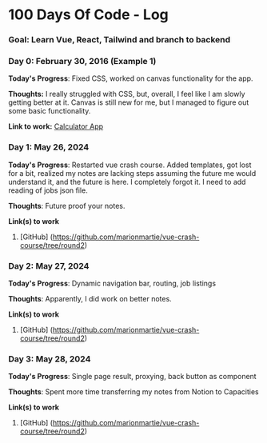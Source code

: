 # 100 Days Of Code - Log

### Goal: Learn Vue, React, Tailwind and branch to backend

### Day 0: February 30, 2016 (Example 1)

**Today's Progress**: Fixed CSS, worked on canvas functionality for the app.

**Thoughts:** I really struggled with CSS, but, overall, I feel like I am slowly getting better at it. Canvas is still new for me, but I managed to figure out some basic functionality.

**Link to work:** [Calculator App](http://www.example.com)

### Day 1: May 26, 2024

**Today's Progress**: Restarted vue crash course. Added templates, got lost for a bit, realized my notes are lacking steps assuming the future me would understand it, and the future is here. I completely forgot it. I need to add reading of jobs json file.

**Thoughts**: Future proof your notes.

**Link(s) to work**
1. [GitHub] (https://github.com/marionmartie/vue-crash-course/tree/round2)

### Day 2: May 27, 2024

**Today's Progress**: Dynamic navigation bar, routing, job listings

**Thoughts**: Apparently, I did work on better notes.

**Link(s) to work**
1. [GitHub] (https://github.com/marionmartie/vue-crash-course/tree/round2)

### Day 3: May 28, 2024

**Today's Progress**: Single page result, proxying, back button as component

**Thoughts**: Spent more time transferring my notes from Notion to Capacities

**Link(s) to work**
1. [GitHub] (https://github.com/marionmartie/vue-crash-course/tree/round2)